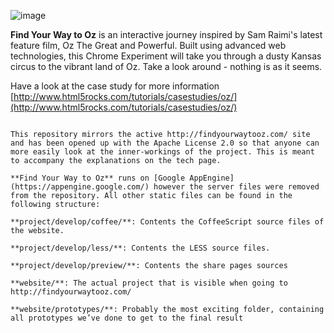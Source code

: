![image](http://www.findyourwaytooz.com/img/repo/symbol.jpg)

**Find Your Way to Oz** is an interactive journey inspired by Sam Raimi's latest feature film, Oz The Great and Powerful. Built using advanced web technologies, this Chrome Experiment will take you through a dusty Kansas circus to the vibrant land of Oz. Take a look around - nothing is as it seems.

Have a look at the case study for more information [http://www.html5rocks.com/tutorials/casestudies/oz/](http://www.html5rocks.com/tutorials/casestudies/oz/)

~~~~

This repository mirrors the active http://findyourwaytooz.com/ site and has been opened up with the Apache License 2.0 so that anyone can more easily look at the inner-workings of the project. This is meant to accompany the explanations on the tech page.

**Find Your Way to Oz** runs on [Google AppEngine](https://appengine.google.com/) however the server files were removed from the repository. All other static files can be found in the following structure:

**project/develop/coffee/**: Contents the CoffeeScript source files of the website.

**project/develop/less/**: Contents the LESS source files.

**project/develop/preview/**: Contents the share pages sources

**website/**: The actual project that is visible when going to http://findyourwaytooz.com/

**website/prototypes/**: Probably the most exciting folder, containing all prototypes we’ve done to get to the final result
